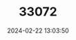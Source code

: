 ---
title: "33072"
category: "Dipterocarpus cornutus"
draft: false
date: 2024-02-22 13:03:50
languages:
  Malay: ["Keruing"]
---